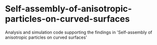 # Self-assembly-of-anisotropic-particles-on-curved-surfaces
Analysis and simulation code supporting the findings in 'Self-assembly of anisotropic particles on curved surfaces' 
